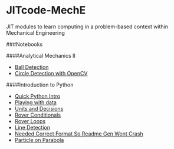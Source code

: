 
JITcode-MechE
=============

JIT modules to learn computing in a problem-based context within Mechanical Engineering

###Notebooks

####Analytical Mechanics II
* [Ball Detection](http://nbviewer.ipython.org/urls/github.com/barbagroup/JITcode-MechE/blob/dev/module01_Analytical_Mechanics_II/00_Lesson00_Ball_Detection.ipynb)
* [Circle Detection with OpenCV](http://nbviewer.ipython.org/urls/github.com/barbagroup/JITcode-MechE/blob/dev/module01_Analytical_Mechanics_II/00_Lesson00_Circle_Detection_with_OpenCV.ipynb)

####Introduction to Python
* [Quick Python Intro](http://nbviewer.ipython.org/urls/github.com/barbagroup/JITcode-MechE/blob/dev/module00_Introduction_to_Python/00_Lesson00_Quick_Python_Intro.ipynb)
* [Playing with data](http://nbviewer.ipython.org/urls/github.com/barbagroup/JITcode-MechE/blob/dev/module00_Introduction_to_Python/01_Lesson01_Playing_with_data.ipynb)
* [Units and Decisions](http://nbviewer.ipython.org/urls/github.com/barbagroup/JITcode-MechE/blob/dev/module00_Introduction_to_Python/02_Lesson02_Units_and_Decisions.ipynb)
* [Rover Conditionals](http://nbviewer.ipython.org/urls/github.com/barbagroup/JITcode-MechE/blob/dev/module00_Introduction_to_Python/03_Lesson03_Rover_Conditionals.ipynb)
* [Rover Loops](http://nbviewer.ipython.org/urls/github.com/barbagroup/JITcode-MechE/blob/dev/module00_Introduction_to_Python/04_Lesson04_Rover_Loops.ipynb)
* [Line Detection](http://nbviewer.ipython.org/urls/github.com/barbagroup/JITcode-MechE/blob/dev/module00_Introduction_to_Python/06_Lesson06_Line_Detection.ipynb)
* [Needed Correct Format So Readme Gen Wont Crash](http://nbviewer.ipython.org/urls/github.com/barbagroup/JITcode-MechE/blob/dev/module00_Introduction_to_Python/99_Lesson99_Needed_Correct_Format_So_Readme_Gen_Wont_Crash.ipynb)
* [Particle on Parabola](http://nbviewer.ipython.org/urls/github.com/barbagroup/JITcode-MechE/blob/dev/module00_Introduction_to_Python/99_Lesson99_Particle_on_Parabola.ipynb)
